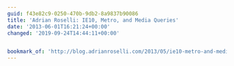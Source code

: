 ```yaml
---
guid: f43e82c9-0250-470b-9db2-8a9837b90086
title: 'Adrian Roselli: IE10, Metro, and Media Queries'
date: '2013-06-01T16:21:24+00:00'
changed: '2019-09-24T14:44:11+00:00'


bookmark_of: 'http://blog.adrianroselli.com/2013/05/ie10-metro-and-media-queries.html'
---
```




